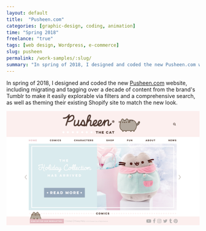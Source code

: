 ```yaml
---
layout: default
title:  "Pusheen.com"
categories: [graphic-design, coding, animation]
time: "Spring 2018"
freelance: "true"
tags: [web design, Wordpress, e-commerce]
slug: pusheen
permalink: /work-samples/:slug/
summary: "In spring of 2018, I designed and coded the new Pusheen.com website, including migrating and tagging over a decade of content from the brand's Tumblr."
---
```

In spring of 2018, I designed and coded the new [Pusheen.com](https://pusheen.com) website, including migrating and tagging over a decade of content from the brand's Tumblr to make it easily explorable via filters and a comprehensive search, as well as theming their existing Shopify site to match the new look.

<div class="device border-desktop">
	<a href="https://player.vimeo.com/video/379620455" data-featherlight="iframe" data-featherlight-iframe-frameborder="0" data-featherlight-iframe-width="640" data-featherlight-iframe-height="480" data-featherlight-iframe-max-width="100%"  data-featherlight-iframe-allow="autoplay; encrypted-media" data-featherlight-iframe-allowfullscreen="true" class="device-interior"><img src="/assets/images/posts/pusheen.png" alt="Web interactions for Pusheen.com." title="Web interactions for Pusheen.com." class="device-interior"></a>
</div>